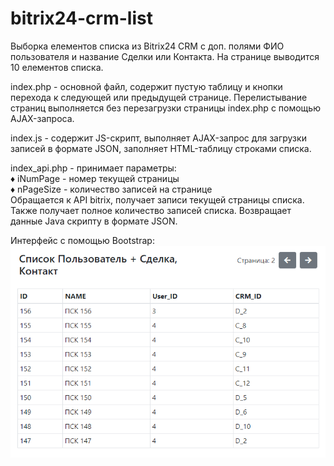 # bitrix24-crm-list
Выборка елементов списка из Bitrix24 CRM с доп. полями ФИО пользователя и название Сделки или Контакта. На странице выводится 10 елементов списка.  

index.php - основной файл, содержит пустую таблицу и кнопки перехода к следующей или предыдущей странице. Перелистывание страниц выполняется без перезагрузки страницы index.php с помощью AJAX-запроса.  

index.js - содержит JS-скрипт, выполняет AJAX-запрос для загрузки записей в формате JSON, заполняет HTML-таблицу строками списка.  

index_api.php - принимает параметры:  
  ♦ iNumPage - номер текущей страницы  
  ♦ nPageSize - количество записей на странице  
Обращается к API bitrix, получает записи текущей страницы списка.
Также получает полное количество записей списка.
Возвращает данные Java скрипту в формате JSON.  

Интерфейс с помощью Bootstrap:  
![bitrix24-crm-list](https://github.com/apcrf/bitrix24-crm-list/blob/master/%D0%A1%D0%BF%D0%B8%D1%81%D0%BE%D0%BA%20%D0%9F%D0%BE%D0%BB%D1%8C%D0%B7%D0%BE%D0%B2%D0%B0%D1%82%D0%B5%D0%BB%D1%8C%20%2B%20%D0%A1%D0%B4%D0%B5%D0%BB%D0%BA%D0%B0%2C%20%D0%9A%D0%BE%D0%BD%D1%82%D0%B0%D0%BA%D1%82.png)

